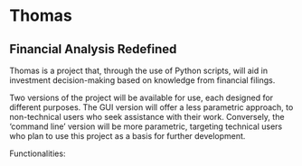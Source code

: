 # Thomas 
## Financial Analysis Redefined

Thomas is a project that, through the use of Python scripts, will aid in investment decision-making based on knowledge from financial filings.

Two versions of the project will be available for use, each designed for different purposes. The GUI version will offer a less parametric approach, to non-technical users who seek assistance with their work. Conversely, the ‘command line’ version will be more parametric, targeting technical users who plan to use this project as a basis for further development.

Functionalities:
    